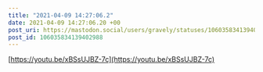 ```yaml
---
title: "2021-04-09 14:27:06.2"
date: 2021-04-09 14:27:06.20 +00
post_uri: https://mastodon.social/users/gravely/statuses/106035834139402988
post_id: 106035834139402988
---
```

[https://youtu.be/xBSsUJBZ-7c](https://youtu.be/xBSsUJBZ-7c)


